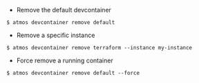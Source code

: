 - Remove the default devcontainer

```
$ atmos devcontainer remove default
```

- Remove a specific instance

```
$ atmos devcontainer remove terraform --instance my-instance
```

- Force remove a running container

```
$ atmos devcontainer remove default --force
```
